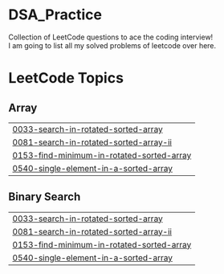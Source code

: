 # DSA_Practice
Collection of LeetCode questions to ace the coding interview! <br>
I am going to list all my solved problems of leetcode over here.

<!---LeetCode Topics Start-->
# LeetCode Topics
## Array
|  |
| ------- |
| [0033-search-in-rotated-sorted-array](https://github.com/adarshjagati07/DSA_Practice/tree/master/0033-search-in-rotated-sorted-array) |
| [0081-search-in-rotated-sorted-array-ii](https://github.com/adarshjagati07/DSA_Practice/tree/master/0081-search-in-rotated-sorted-array-ii) |
| [0153-find-minimum-in-rotated-sorted-array](https://github.com/adarshjagati07/DSA_Practice/tree/master/0153-find-minimum-in-rotated-sorted-array) |
| [0540-single-element-in-a-sorted-array](https://github.com/adarshjagati07/DSA_Practice/tree/master/0540-single-element-in-a-sorted-array) |
## Binary Search
|  |
| ------- |
| [0033-search-in-rotated-sorted-array](https://github.com/adarshjagati07/DSA_Practice/tree/master/0033-search-in-rotated-sorted-array) |
| [0081-search-in-rotated-sorted-array-ii](https://github.com/adarshjagati07/DSA_Practice/tree/master/0081-search-in-rotated-sorted-array-ii) |
| [0153-find-minimum-in-rotated-sorted-array](https://github.com/adarshjagati07/DSA_Practice/tree/master/0153-find-minimum-in-rotated-sorted-array) |
| [0540-single-element-in-a-sorted-array](https://github.com/adarshjagati07/DSA_Practice/tree/master/0540-single-element-in-a-sorted-array) |
<!---LeetCode Topics End-->